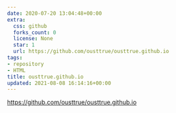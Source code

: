 ```yaml
---
date: 2020-07-20 13:04:48+00:00
extra:
  css: github
  forks_count: 0
  license: None
  star: 1
  url: https://github.com/ousttrue/ousttrue.github.io
tags:
- repository
- HTML
title: ousttrue.github.io
updated: 2021-08-08 16:14:16+00:00
---
```


<https://github.com/ousttrue/ousttrue.github.io>
